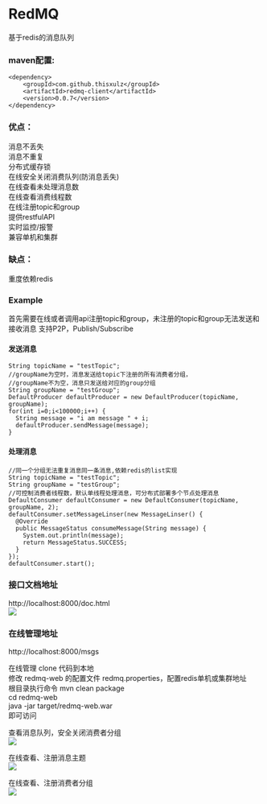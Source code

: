 # RedMQ
基于redis的消息队列

### maven配置:
```
<dependency>
	<groupId>com.github.thisxulz</groupId>
	<artifactId>redmq-client</artifactId>
	<version>0.0.7</version>
</dependency>
```

### 优点：
消息不丢失<br>
消息不重复<br>
分布式缓存锁<br>
在线安全关闭消费队列(防消息丢失)<br>
在线查看未处理消息数<br>
在线查看消费线程数<br>
在线注册topic和group<br>
提供restfulAPI<br>
实时监控/报警<br>
兼容单机和集群<br>

### 缺点：
重度依赖redis<br>

### Example

首先需要在线或者调用api注册topic和group，未注册的topic和group无法发送和接收消息
支持P2P，Publish/Subscribe

#### 发送消息
```
String topicName = "testTopic";
//groupName为空时，消息发送给topic下注册的所有消费者分组，
//groupName不为空，消息只发送给对应的group分组
String groupName = "testGroup";
DefaultProducer defaultProducer = new DefaultProducer(topicName, groupName);
for(int i=0;i<100000;i++) {
  String message = "i am message " + i;
  defaultProducer.sendMessage(message);
}
```
#### 处理消息
```
//同一个分组无法重复消息同一条消息,依赖redis的list实现
String topicName = "testTopic";
String groupName = "testGroup";
//可控制消费者线程数，默认单线程处理消息，可分布式部署多个节点处理消息
DefaultConsumer defaultConsumer = new DefaultConsumer(topicName, groupName, 2);
defaultConsumer.setMessageLinser(new MessageLinser() {
  @Override
  public MessageStatus consumeMessage(String message) {
    System.out.println(message);
    return MessageStatus.SUCCESS;
  }
});
defaultConsumer.start();
```
### 接口文档地址
http://localhost:8000/doc.html <br>
![](https://img.zcool.cn/zcool-diy/ibcaa52068564d3757e561cf4b84991f71.png@500w_500h_1e)

### 在线管理地址
http://localhost:8000/msgs <br>

在线管理 clone 代码到本地<br>
修改 redmq-web 的配置文件 redmq.properties，配置redis单机或集群地址<br>
根目录执行命令 mvn clean package<br>
cd redmq-web<br>
java -jar target/redmq-web.war<br>
即可访问<br>

查看消息队列，安全关闭消费者分组<br>
![](https://img.zcool.cn/zcool-diy/ibebfaed20dfd80e2b9638951e2030ba21.png@500w_500h_1e)

在线查看、注册消息主题<br>
![](https://img.zcool.cn/zcool-diy/ibb25d94da872f051ce2cb8caddd43d2f5.png@500w_500h_1e)

在线查看、注册消费者分组<br>
![](https://img.zcool.cn/zcool-diy/ib7efdaa1f84477153c417a0f3e59c0d0e.png@500w_500h_1e)
